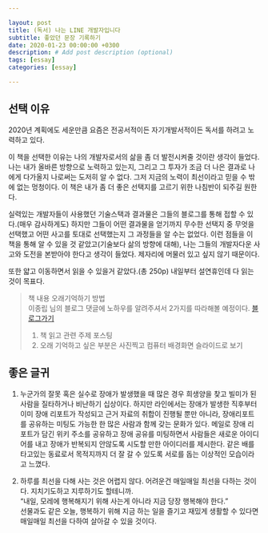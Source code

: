 ```yaml
---

layout: post
title: (독서) 나는 LINE 개발자입니다
subtitle: 좋았던 문장 기록하기
date: 2020-01-23 00:00:00 +0300
description: # Add post description (optional)
tags: [essay]
categories: [essay]

---
```


## 선택 이유

2020년 계획에도 세운만큼 요즘은 전공서적이든 자기개발서적이든 독서를 하려고 노력하고 있다.  

이 책을 선택한 이유는 나의 개발자로서의 삶을 좀 더 발전시켜줄 것이란 생각이 들었다. 나는 내가 올바른 방향으로 노력하고 있는지, 그리고 그 투자가 조금 더 나은 결과로 나에게 다가올지 나로써는 도저히 알 수 없다. 그저 지금의 노력이 최선이라고 믿을 수 밖에 없는 멍청이다. 이 책은 내가 좀 더 좋은 선택지를 고르기 위한 나침반이 되주길 원한다.  

 실력있는 개발자들이 사용했던 기술스택과 결과물은 그들의 블로그를 통해 접할 수 있다.(매우 감사하게도) 하지만 그들이 어떤 결과물을 얻기까지 무수한 선택지 중 무엇을 선택했고 어떤 사고를 토대로 선택했는지 그 과정들을 알 수는 없었다. 이런 점들을 이 책을 통해 알 수 있을 것 같았고(기술보다 삶의 방향에 대해), 나는 그들의 개발자다운 사고와 도전을 본받아야 한다고 생각이 들었다. 제자리에 머물러 있고 싶지 않기 때문이다.  

또한 얇고 이동하면서 읽을 수 있을거 같았다.(총 250p) 내일부터 설연휴인데 다 읽는 것이 목표다.

> 책 내용 오래기억하기 방법  
> 이종립 님의 블로그 댓글에 노하우를 알려주셔서 2가지를 따라해볼 예정이다. [블로그가기](https://johngrib.github.io/wiki/review-2019/#%EC%B1%85%EC%9D%84-%EC%97%B4%EC%8B%AC%ED%9E%88-%EC%9D%BD%EA%B3%A0-%EA%B3%B5%EB%B6%80%ED%95%98%EB%8B%A4)  
> 1. 책 읽고 관련 주제 포스팅  
> 2. 오래 기억하고 싶은 부분은 사진찍고 컴퓨터 배경화면 슬라이드로 보기  
  
  
## 좋은 글귀
1. 누군가의 잘못 혹은 실수로 장애가 발생했을 때 많은 경우 희생양을 찾고 빌미가 된 사람을 질타하거나 비난하기 십상이다. 하지만 라인에서는 장애가 발생한 직후부터 이미 장애 리포트가 작성되고 근거 자료의 취합이 진행될 뿐만 아니라, 장애리포트를 공유하는 미팅도 가능한 한 많은 사람과 함께 갖는 문화가 있다. 메일로 장애 리포트가 담긴 위키 주소를 공유하고 장애 공유를 미팅하면서 사람들은 새로운 아이디어를 내고 장애가 반복되지 안않도록 시도할 만한 아이디러를 제시한다. 같은 배를 타고있는 동료로서 목적지까지 더 잘 갈 수 있도록 서로를 돕는 이상적인 모습이라고 느꼈다.  

2. 하루를 최선을 다해 사는 것은 어렵지 않다. 어려운건 매일매일 최선을 다하는 것이다.  지치기도하고 지루하기도 할테니까.  
 “내일, 모레에 행복해지기 위해 사는게 아니라 지금 당장 행복해야 한다.”  
선물과도 같은 오늘, 행복하기 위해 지금 하는 일을 즐기고 재밌게 생활할 수 있다면 매일매일 최선을 다하여 살아갈 수 있을 것이다.  
